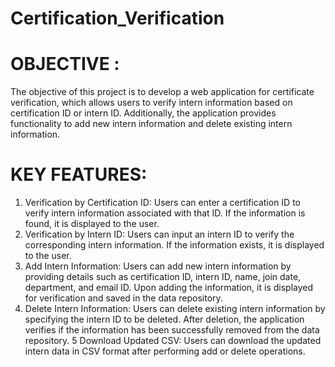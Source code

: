 # Certification_Verification
# OBJECTIVE :
The objective of this project is to develop a web application for certificate verification, which allows users to verify intern information based on certification ID or intern ID. Additionally, the application provides functionality to add new intern information and delete existing intern information.
# KEY FEATURES: 
1. Verification by Certification ID: 
Users can enter a certification ID to verify intern information associated with that ID. If the information is found, it is displayed to the user. 
2. Verification by Intern ID: 
Users can input an intern ID to verify the corresponding intern information. If the information exists, it is displayed to the user. 
3. Add Intern Information: 
Users can add new intern information by providing details such as certification ID, intern ID, name, join date, department, and email ID. Upon adding the information, it is displayed for 
verification and saved in the data repository. 
4. Delete Intern Information: 
Users can delete existing intern information by specifying the intern ID to be deleted. After deletion, the application verifies if the information has been successfully removed from the 
data repository. 
5 Download Updated CSV: 
Users can download the updated intern data in CSV format after performing add or delete operations. 

